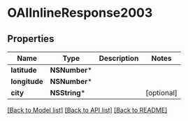 # OAIInlineResponse2003

## Properties
Name | Type | Description | Notes
------------ | ------------- | ------------- | -------------
**latitude** | **NSNumber*** |  | 
**longitude** | **NSNumber*** |  | 
**city** | **NSString*** |  | [optional] 

[[Back to Model list]](../README.md#documentation-for-models) [[Back to API list]](../README.md#documentation-for-api-endpoints) [[Back to README]](../README.md)


